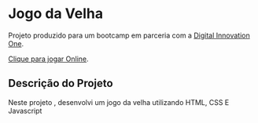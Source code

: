 # Jogo da Velha

 Projeto produzido para um bootcamp em parceria com a [Digital Innovation One](https://digitalinnovation.one/).

[Clique para jogar Online](https://nerddogueto.github.io/Jogo-da-velha-com-HTML-E-Javascript/).

## Descrição do Projeto
Neste projeto , desenvolvi um jogo da velha utilizando HTML, CSS E Javascript

